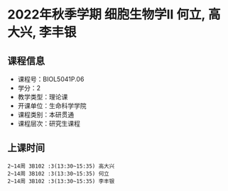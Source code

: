 # 2022年秋季学期 细胞生物学II 何立, 高大兴, 李丰银






## 课程信息

- 课程号：BIOL5041P.06
- 学分：2
- 教学类型：理论课
- 开课单位：生命科学学院
- 课程类别：本研贯通
- 课程层次：研究生课程

## 上课时间

```
2~14周 3B102 :3(13:30~15:35) 高大兴
2~14周 3B102 :3(13:30~15:35) 何立
2~14周 3B102 :3(13:30~15:35) 李丰银
```

